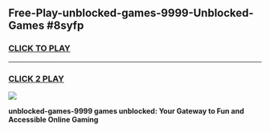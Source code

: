 
## Free-Play-unblocked-games-9999-Unblocked-Games #8syfp
<h3>
<a href="https://news.freeplayer.one?title=unblocked-games-9999&ref=8M">CLICK TO PLAY</a></h3>
<hr>

<h3>
<a href="https://news.freeplayer.one?title=unblocked-games-9999&ref=8M">CLICK 2 PLAY</a>
  
</h3>

<a href="https://news.freeplayer.one?title=unblocked-games-9999&ref=8M"><img src="https://clearcache.store/games.png"></a>


**unblocked-games-9999 games unblocked: Your Gateway to Fun and Accessible Online Gaming**
